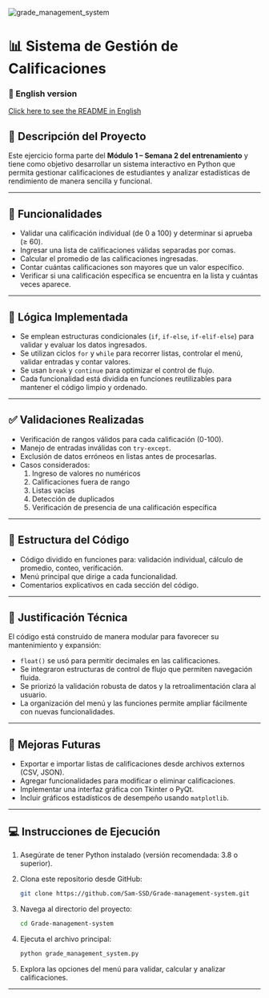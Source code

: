 ![grade_management_system](https://github.com/user-attachments/assets/a615d451-7741-4b1a-ad5f-3b534fba951c)

# 📊 Sistema de Gestión de Calificaciones

### 📘 English version  
[Click here to see the README in English](./README_EN.md)

## 📌 Descripción del Proyecto

Este ejercicio forma parte del **Módulo 1 – Semana 2 del entrenamiento** y tiene como objetivo desarrollar un sistema interactivo en Python que permita gestionar calificaciones de estudiantes y analizar estadísticas de rendimiento de manera sencilla y funcional.

---

## 🎯 Funcionalidades

- Validar una calificación individual (de 0 a 100) y determinar si aprueba (≥ 60).
- Ingresar una lista de calificaciones válidas separadas por comas.
- Calcular el promedio de las calificaciones ingresadas.
- Contar cuántas calificaciones son mayores que un valor específico.
- Verificar si una calificación específica se encuentra en la lista y cuántas veces aparece.

---

## 🧠 Lógica Implementada

- Se emplean estructuras condicionales (`if`, `if-else`, `if-elif-else`) para validar y evaluar los datos ingresados.
- Se utilizan ciclos `for` y `while` para recorrer listas, controlar el menú, validar entradas y contar valores.
- Se usan `break` y `continue` para optimizar el control de flujo.
- Cada funcionalidad está dividida en funciones reutilizables para mantener el código limpio y ordenado.

---

## ✅ Validaciones Realizadas

- Verificación de rangos válidos para cada calificación (0-100).
- Manejo de entradas inválidas con `try-except`.
- Exclusión de datos erróneos en listas antes de procesarlas.
- Casos considerados:
  1. Ingreso de valores no numéricos
  2. Calificaciones fuera de rango
  3. Listas vacías
  4. Detección de duplicados
  5. Verificación de presencia de una calificación específica

---

## 📁 Estructura del Código

- Código dividido en funciones para: validación individual, cálculo de promedio, conteo, verificación.
- Menú principal que dirige a cada funcionalidad.
- Comentarios explicativos en cada sección del código.

---

## 🧩 Justificación Técnica

El código está construido de manera modular para favorecer su mantenimiento y expansión:

- `float()` se usó para permitir decimales en las calificaciones.
- Se integraron estructuras de control de flujo que permiten navegación fluida.
- Se priorizó la validación robusta de datos y la retroalimentación clara al usuario.
- La organización del menú y las funciones permite ampliar fácilmente con nuevas funcionalidades.

---

## 🚀 Mejoras Futuras

- Exportar e importar listas de calificaciones desde archivos externos (CSV, JSON).
- Agregar funcionalidades para modificar o eliminar calificaciones.
- Implementar una interfaz gráfica con Tkinter o PyQt.
- Incluir gráficos estadísticos de desempeño usando `matplotlib`.

---

## 💻 Instrucciones de Ejecución

1. Asegúrate de tener Python instalado (versión recomendada: 3.8 o superior).
2. Clona este repositorio desde GitHub:

   ```bash
   git clone https://github.com/Sam-SSD/Grade-management-system.git
   ```

3. Navega al directorio del proyecto:

   ```bash
   cd Grade-management-system
   ```

4. Ejecuta el archivo principal:

   ```bash
   python grade_management_system.py
   ```

5. Explora las opciones del menú para validar, calcular y analizar calificaciones.

---
